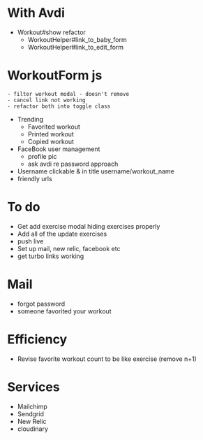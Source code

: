 # With Avdi
* Workout#show refactor
	- WorkoutHelper#link_to_baby_form
	- WorkoutHelper#link_to_edit_form
# WorkoutForm js
	- filter workout modal - doesn't remove
	- cancel link not working
	- refactor both into toggle class
* Trending
	- Favorited workout
	- Printed workout
	- Copied workout
* FaceBook user management
	- profile pic
    - ask avdi re password approach
* Username clickable & in title username/workout_name
* friendly urls

# To do
* Get add exercise modal hiding exercises properly
* Add all of the update exercises
* push live
* Set up mail, new relic, facebook etc
* get turbo links working

# Mail
* forgot password
* someone favorited your workout

# Efficiency

* Revise favorite workout count to be like exercise (remove n+1)

# Services
* Mailchimp
* Sendgrid
* New Relic
* cloudinary